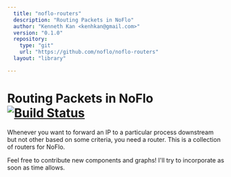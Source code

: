 ```yaml
---
  title: "noflo-routers"
  description: "Routing Packets in NoFlo"
  author: "Kenneth Kan <kenhkan@gmail.com>"
  version: "0.1.0"
  repository: 
    type: "git"
    url: "https://github.com/noflo/noflo-routers"
  layout: "library"

---
```

Routing Packets in NoFlo [![Build Status](https://secure.travis-ci.org/kenhkan/noflo-routers.png?branch=master)](https://travis-ci.org/kenhkan/noflo-routers)
===============================

Whenever you want to forward an IP to a particular process downstream
but not other based on some criteria, you need a router. This is a
collection of routers for NoFlo.

Feel free to contribute new components and graphs! I'll try to
incorporate as soon as time allows.
